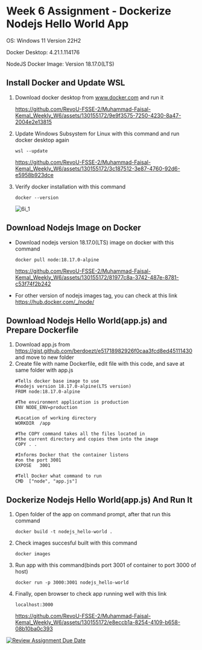 # Week 6 Assignment - Dockerize Nodejs Hello World App
OS: Windows 11 Version 22H2

Docker Desktop: 4.21.1.114176

NodeJS Docker Image: Version 18.17.0(LTS)
## Install Docker and Update WSL
1. Download docker desktop from www.docker.com and run it
   
   https://github.com/RevoU-FSSE-2/Muhammad-Faisal-Kemal_Weekly_W6/assets/130155172/9e9f3575-7250-4230-8a47-2004e2e13815
2. Update Windows Subsystem for Linux with this command and run docker desktop again
   ```
   wsl --update
   ```
   https://github.com/RevoU-FSSE-2/Muhammad-Faisal-Kemal_Weekly_W6/assets/130155172/3c187512-3e87-4760-92d6-e5958b923dce
3. Verify docker installation with this command
   ```
   docker --version
   ```
   ![6i_1](https://github.com/RevoU-FSSE-2/Muhammad-Faisal-Kemal_Weekly_W6/assets/130155172/234e0cb9-95d3-4afa-88d7-3048e7067b77)
## Download Nodejs Image on Docker
   - Download nodejs version 18.17.0(LTS) image on docker with this command
      ```
      docker pull node:18.17.0-alpine
      ```
      
      https://github.com/RevoU-FSSE-2/Muhammad-Faisal-Kemal_Weekly_W6/assets/130155172/81977c8a-3742-487e-8781-c53f74f2b242
   - For other version of nodejs images tag, you can check at this link https://hub.docker.com/_/node/

## Download Nodejs Hello World(app.js) and Prepare Dockerfile
1. Download app.js from https://gist.github.com/berdoezt/e51718982926f0caa3fcd8ed45111430 and move to new folder
2. Create file with name Dockerfile, edit file with this code, and save at same folder with app.js
   ```
   #Tells docker base image to use
   #nodejs version 18.17.0-alpine(LTS version)
   FROM node:18.17.0-alpine

   #The environment application is production
   ENV NODE_ENV=production

   #Location of working directory
   WORKDIR	/app

   #The COPY command takes all the files located in
   #the current directory and copies them into the image
   COPY . .

   #Informs Docker that the container listens
   #on the port 3001
   EXPOSE	3001

   #Tell Docker what command to run
   CMD	["node", "app.js"]
   ```

## Dockerize Nodejs Hello World(app.js) And Run It
1. Open folder of the app on command prompt, after that run this command
   ```
   docker build -t nodejs_hello-world .
   ```
2. Check images succesful built with this command
   ```
   docker images
   ```
3. Run app with this command(binds port 3001 of container to port 3000 of host)
   ```
   docker run -p 3000:3001 nodejs_hello-world
   ```
4. Finally, open browser to check app running well with this link
   ```
   localhost:3000
   ```
   
   https://github.com/RevoU-FSSE-2/Muhammad-Faisal-Kemal_Weekly_W6/assets/130155172/e8eccb1a-8254-4109-b658-08b10ba0c393


[![Review Assignment Due Date](https://classroom.github.com/assets/deadline-readme-button-24ddc0f5d75046c5622901739e7c5dd533143b0c8e959d652212380cedb1ea36.svg)](https://classroom.github.com/a/nj7iw4Wb)
